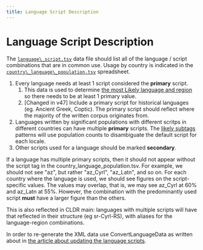 ```yaml
---
title: Language Script Description
---
```


# Language Script Description

The [`language\_script.tsv`](https://github.com/unicode-org/cldr/blob/main/tools/cldr-code/src/main/resources/org/unicode/cldr/util/data/language_script.tsv) data file should list all of the language / script combinations that are in common use. Usage by country is indicated in the [`country\_language\_population.tsv`](https://github.com/unicode-org/cldr/blob/main/tools/cldr-code/src/main/resources/org/unicode/cldr/util/data/country_language_population.tsv) spreadsheet.

1. Every language needs at least 1 script considered the **primary** script.
    1. This data is used to determine [the most Likely language and region](likelysubtags-and-default-content) so there needs to be at least 1 primary value.
    2. [Changed in v47] Include a primary script for historical languages (eg. Ancient Greek, Coptic). The primary script should reflect where the majority of the written corpus originates from.
2. Languages written by significant populations with different scritps in different countries can have multiple **primary** scripts. The [likely subtags](https://www.unicode.org/cldr/charts/latest/supplemental/likely_subtags.html) patterns will use population counts to disambiguate the default script for each locale.
3. Other scripts used for a language should be marked **secondary**.

If a language has multiple primary scripts, then it should not appear without the script tag in the country\_language\_population.tsv. For example, we should not see "az", but rather "az\_Cyrl", "az\_Latn", and so on. For each country where the language is used, we should see figures on the script\-specific values. The values may overlap, that is, we may see az\_Cyrl at 60% and az\_Latn at 55%. However, the combination with the predominantly used script **must** have a larger figure than the others.

This is also reflected in CLDR main: languages with multiple scripts will have that reflected in their structure (eg sr\-Cyrl\-RS), with aliases for the language\-region combinations.

In order to re-generate the XML data use ConvertLanguageData as written about in [the article about updating the language scripts](.../update-language-script-info.md).
